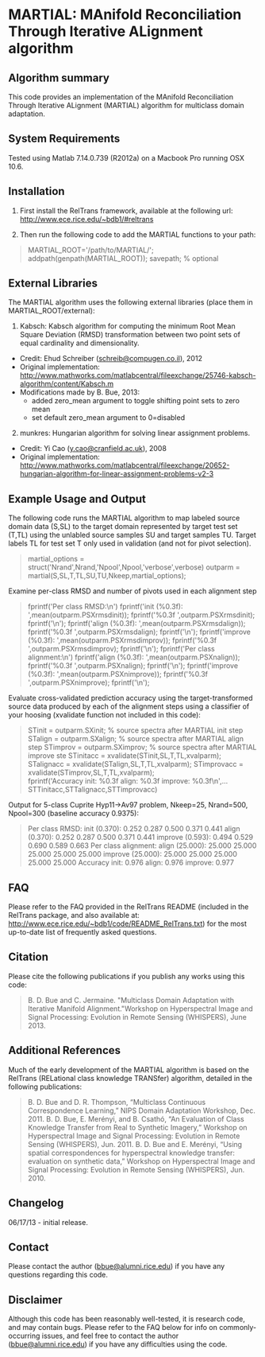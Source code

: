 # MARTIAL: MAnifold Reconciliation Through Iterative ALignment algorithm

## Algorithm summary 

This code provides an implementation of the MAnifold Reconciliation Through Iterative ALignment (MARTIAL) algorithm for multiclass domain adaptation.  

## System Requirements 

Tested using Matlab 7.14.0.739 (R2012a) on a Macbook Pro running OSX 10.6.


## Installation 

1) First install the RelTrans framework, available at the following url:
   http://www.ece.rice.edu/~bdb1/#reltrans

2) Then run the following code to add the MARTIAL functions to your path:

  > MARTIAL_ROOT='/path/to/MARTIAL/';
  > addpath(genpath(MARTIAL_ROOT));
  > savepath; % optional

## External Libraries 

The MARTIAL algorithm uses the following external libraries (place them in MARTIAL_ROOT/external):

1) Kabsch: Kabsch algorithm for computing the minimum Root Mean Square Deviation (RMSD) transformation between two point sets of equal cardinality and dimensionality.
  - Credit: Ehud Schreiber (schreib@compugen.co.il), 2012
  - Original implementation: http://www.mathworks.com/matlabcentral/fileexchange/25746-kabsch-algorithm/content/Kabsch.m
  - Modifications made by B. Bue, 2013: 
    + added zero_mean argument to toggle shifting point sets to zero mean
    + set default zero_mean argument to 0=disabled 

2) munkres: Hungarian algorithm for solving linear assignment problems. 
  - Credit: Yi Cao (y.cao@cranfield.ac.uk), 2008
  - Original implementation: http://www.mathworks.com/matlabcentral/fileexchange/20652-hungarian-algorithm-for-linear-assignment-problems-v2-3


## Example Usage and Output 

The following code runs the MARTIAL algorithm to map labeled source domain data (S,SL) to the target domain represented by target test set (T,TL) using the unlabled source samples SU and target samples TU. Target labels TL for test set T only used in validation (and not for pivot selection).

  > martial_options = struct('Nrand',Nrand,'Npool',Npool,'verbose',verbose)
  > outparm = martial(S,SL,T,TL,SU,TU,Nkeep,martial_options);

Examine per-class RMSD and number of pivots used in each alignment step
  > fprintf('Per class RMSD:\n')
  > fprintf('init (%0.3f): ',mean(outparm.PSXrmsdinit)); fprintf('%0.3f ',outparm.PSXrmsdinit); fprintf('\n'); 
  > fprintf('align (%0.3f): ',mean(outparm.PSXrmsdalign)); fprintf('%0.3f ',outparm.PSXrmsdalign); fprintf('\n'); 
  > fprintf('improve (%0.3f): ',mean(outparm.PSXrmsdimprov)); fprintf('%0.3f ',outparm.PSXrmsdimprov); fprintf('\n'); 
  > fprintf('Per class alignment:\n')
  > fprintf('align (%0.3f): ',mean(outparm.PSXnalign)); fprintf('%0.3f ',outparm.PSXnalign); fprintf('\n'); 
  > fprintf('improve (%0.3f): ',mean(outparm.PSXnimprove)); fprintf('%0.3f ',outparm.PSXnimprove); fprintf('\n'); 

Evaluate cross-validated prediction accuracy using the target-transformed source data produced by each of the alignment steps using a classifier of your hoosing (xvalidate function not included in this code): 
  > STinit = outparm.SXinit; % source spectra after MARTIAL init step
  > STalign = outparm.SXalign; % source spectra after MARTIAL align step
  > STimprov = outparm.SXimprov;  % source spectra after MARTIAL improve ste
  > STinitacc = xvalidate(STinit,SL,T,TL,xvalparm);
  > STalignacc = xvalidate(STalign,SL,T,TL,xvalparm);
  > STimprovacc = xvalidate(STimprov,SL,T,TL,xvalparm);  
  > fprintf('Accuracy init: %0.3f align: %0.3f improve: %0.3f\n',...
                  STTinitacc,STTalignacc,STTimprovacc)

Output for 5-class Cuprite Hyp11->Av97 problem, Nkeep=25, Nrand=500, Npool=300 (baseline accuracy 0.9375): 
> Per class RMSD:
> init (0.370): 0.252 0.287 0.500 0.371 0.441 
> align (0.370): 0.252 0.287 0.500 0.371 0.441 
> improve (0.593): 0.494 0.529 0.690 0.589 0.663 
> Per class alignment:
> align (25.000): 25.000 25.000 25.000 25.000 25.000 
> improve (25.000): 25.000 25.000 25.000 25.000 25.000 
> Accuracy init: 0.976 align: 0.976 improve: 0.977

## FAQ 

Please refer to the FAQ provided in the RelTrans README (included in the RelTrans package, and also available at: http://www.ece.rice.edu/~bdb1/code/README_RelTrans.txt) for the most up-to-date list of frequently asked questions. 

## Citation 

Please cite the following publications if you publish any works using this
code:

> B. D. Bue and C. Jermaine. "Multiclass Domain Adaptation with Iterative Manifold Alignment."Workshop on Hyperspectral Image and Signal Processing: Evolution in Remote Sensing (WHISPERS), June 2013.

## Additional References 

Much of the early development of the MARTIAL algorithm is based on the RelTrans (RELational class knowledge TRANSfer) algorithm, detailed in the following publications:

> B. D. Bue and D. R. Thompson, “Multiclass Continuous Correspondence Learning,” NIPS Domain Adaptation Workshop, Dec. 2011.
> B. D. Bue, E. Merényi, and B. Csathó, “An Evaluation of Class Knowledge Transfer from Real to Synthetic Imagery,” Workshop on Hyperspectral Image and Signal Processing: Evolution in Remote Sensing (WHISPERS), Jun. 2011.
> B. D. Bue and E. Merényi, “Using spatial correspondences for hyperspectral knowledge transfer: evaluation on synthetic data,” Workshop on Hyperspectral Image and Signal Processing: Evolution in Remote Sensing (WHISPERS), Jun. 2010.

## Changelog 

06/17/13 - initial release.

## Contact 

Please contact the author (bbue@alumni.rice.edu) if you have any questions
regarding this code.


## Disclaimer 

Although this code has been reasonably well-tested, it is research code, and may contain bugs. Please refer to the FAQ below for info on commonly-occurring issues, and feel free to contact the author (bbue@alumni.rice.edu) if you have any difficulties using the code. 

